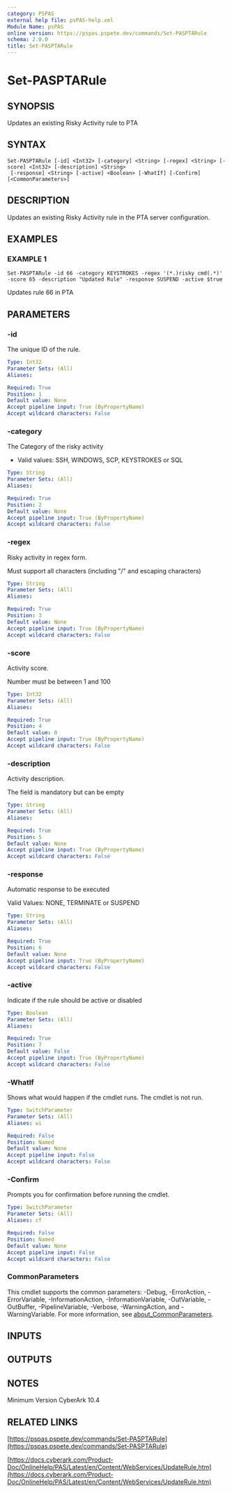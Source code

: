 ```yaml
---
category: PSPAS
external help file: psPAS-help.xml
Module Name: psPAS
online version: https://pspas.pspete.dev/commands/Set-PASPTARule
schema: 2.0.0
title: Set-PASPTARule
---
```


# Set-PASPTARule

## SYNOPSIS
Updates an existing Risky Activity rule to PTA

## SYNTAX

```
Set-PASPTARule [-id] <Int32> [-category] <String> [-regex] <String> [-score] <Int32> [-description] <String>
 [-response] <String> [-active] <Boolean> [-WhatIf] [-Confirm] [<CommonParameters>]
```

## DESCRIPTION
Updates an existing Risky Activity rule in the PTA server configuration.

## EXAMPLES

### EXAMPLE 1
```
Set-PASPTARule -id 66 -category KEYSTROKES -regex '(*.)risky cmd(.*)' -score 65 -description "Updated Rule" -response SUSPEND -active $true
```

Updates rule 66 in PTA

## PARAMETERS

### -id
The unique ID of the rule.

```yaml
Type: Int32
Parameter Sets: (All)
Aliases:

Required: True
Position: 1
Default value: None
Accept pipeline input: True (ByPropertyName)
Accept wildcard characters: False
```

### -category
The Category of the risky activity
- Valid values: SSH, WINDOWS, SCP, KEYSTROKES or SQL

```yaml
Type: String
Parameter Sets: (All)
Aliases:

Required: True
Position: 2
Default value: None
Accept pipeline input: True (ByPropertyName)
Accept wildcard characters: False
```

### -regex
Risky activity in regex form.

Must support all characters (including "/" and escaping characters)

```yaml
Type: String
Parameter Sets: (All)
Aliases:

Required: True
Position: 3
Default value: None
Accept pipeline input: True (ByPropertyName)
Accept wildcard characters: False
```

### -score
Activity score.

Number must be between 1 and 100

```yaml
Type: Int32
Parameter Sets: (All)
Aliases:

Required: True
Position: 4
Default value: 0
Accept pipeline input: True (ByPropertyName)
Accept wildcard characters: False
```

### -description
Activity description.

The field is mandatory but can be empty

```yaml
Type: String
Parameter Sets: (All)
Aliases:

Required: True
Position: 5
Default value: None
Accept pipeline input: True (ByPropertyName)
Accept wildcard characters: False
```

### -response
Automatic response to be executed

Valid Values: NONE, TERMINATE or SUSPEND

```yaml
Type: String
Parameter Sets: (All)
Aliases:

Required: True
Position: 6
Default value: None
Accept pipeline input: True (ByPropertyName)
Accept wildcard characters: False
```

### -active
Indicate if the rule should be active or disabled

```yaml
Type: Boolean
Parameter Sets: (All)
Aliases:

Required: True
Position: 7
Default value: False
Accept pipeline input: True (ByPropertyName)
Accept wildcard characters: False
```

### -WhatIf
Shows what would happen if the cmdlet runs.
The cmdlet is not run.

```yaml
Type: SwitchParameter
Parameter Sets: (All)
Aliases: wi

Required: False
Position: Named
Default value: None
Accept pipeline input: False
Accept wildcard characters: False
```

### -Confirm
Prompts you for confirmation before running the cmdlet.

```yaml
Type: SwitchParameter
Parameter Sets: (All)
Aliases: cf

Required: False
Position: Named
Default value: None
Accept pipeline input: False
Accept wildcard characters: False
```

### CommonParameters
This cmdlet supports the common parameters: -Debug, -ErrorAction, -ErrorVariable, -InformationAction, -InformationVariable, -OutVariable, -OutBuffer, -PipelineVariable, -Verbose, -WarningAction, and -WarningVariable. For more information, see [about_CommonParameters](http://go.microsoft.com/fwlink/?LinkID=113216).

## INPUTS

## OUTPUTS

## NOTES
Minimum Version CyberArk 10.4

## RELATED LINKS

[https://pspas.pspete.dev/commands/Set-PASPTARule](https://pspas.pspete.dev/commands/Set-PASPTARule)

[https://docs.cyberark.com/Product-Doc/OnlineHelp/PAS/Latest/en/Content/WebServices/UpdateRule.htm](https://docs.cyberark.com/Product-Doc/OnlineHelp/PAS/Latest/en/Content/WebServices/UpdateRule.htm)
